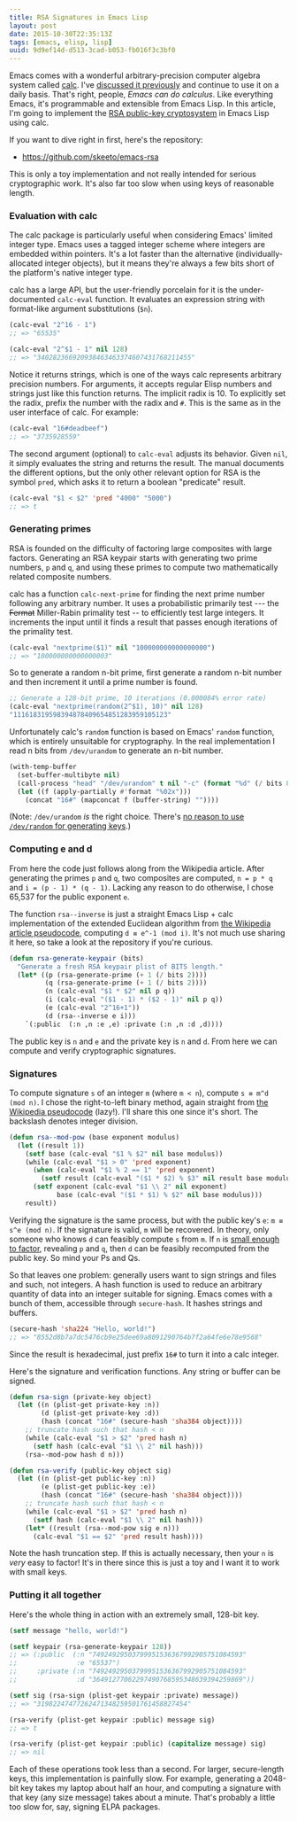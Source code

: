 ```yaml
---
title: RSA Signatures in Emacs Lisp
layout: post
date: 2015-10-30T22:35:13Z
tags: [emacs, elisp, lisp]
uuid: 9d9ef14d-d513-3cad-b053-fb016f3c3bf0
---
```


Emacs comes with a wonderful arbitrary-precision computer algebra
system called [calc][calc]. I've [discussed it previously][prev] and
continue to use it on a daily basis. That's right, people, *Emacs can
do calculus*. Like everything Emacs, it's programmable and extensible
from Emacs Lisp. In this article, I'm going to implement the [RSA
public-key cryptosystem][rsa] in Emacs Lisp using calc.

If you want to dive right in first, here's the repository:

* <https://github.com/skeeto/emacs-rsa>

This is only a toy implementation and not really intended for serious
cryptographic work. It's also far too slow when using keys of
reasonable length.

### Evaluation with calc

The calc package is particularly useful when considering Emacs'
limited integer type. Emacs uses a tagged integer scheme where
integers are embedded within pointers. It's a lot faster than the
alternative (individually-allocated integer objects), but it means
they're always a few bits short of the platform's native integer type.

calc has a large API, but the user-friendly porcelain for it is the
under-documented `calc-eval` function. It evaluates an expression
string with format-like argument substitutions (`$n`).

~~~cl
(calc-eval "2^16 - 1")
;; => "65535"

(calc-eval "2^$1 - 1" nil 128)
;; => "340282366920938463463374607431768211455"
~~~

Notice it returns strings, which is one of the ways calc represents
arbitrary precision numbers. For arguments, it accepts regular Elisp
numbers and strings just like this function returns. The implicit
radix is 10. To explicitly set the radix, prefix the number with the
radix and `#`. This is the same as in the user interface of calc. For
example:

~~~cl
(calc-eval "16#deadbeef")
;; => "3735928559"
~~~

The second argument (optional) to `calc-eval` adjusts its behavior.
Given `nil`, it simply evaluates the string and returns the result.
The manual documents the different options, but the only other
relevant option for RSA is the symbol `pred`, which asks it to return
a boolean "predicate" result.

~~~cl
(calc-eval "$1 < $2" 'pred "4000" "5000")
;; => t
~~~

### Generating primes

RSA is founded on the difficulty of factoring large composites with
large factors. Generating an RSA keypair starts with generating two
prime numbers, `p` and `q`, and using these primes to compute two
mathematically related composite numbers.

calc has a function `calc-next-prime` for finding the next prime
number following any arbitrary number. It uses a probabilistic
primarily test --- the ~~Fermat~~ Miller-Rabin primality test -- to
efficiently test large integers. It increments the input until it
finds a result that passes enough iterations of the primality test.

~~~cl
(calc-eval "nextprime($1)" nil "100000000000000000")
;; => "100000000000000003"
~~~

So to generate a random n-bit prime, first generate a random n-bit
number and then increment it until a prime number is found.

~~~cl
;; Generate a 128-bit prime, 10 iterations (0.000084% error rate)
(calc-eval "nextprime(random(2^$1), 10)" nil 128)
"111618319598394878409654851283959105123"
~~~

Unfortunately calc's `random` function is based on Emacs' `random`
function, which is entirely unsuitable for cryptography. In the real
implementation I read n bits from `/dev/urandom` to generate an n-bit
number.

~~~cl
(with-temp-buffer
  (set-buffer-multibyte nil)
  (call-process "head" "/dev/urandom" t nil "-c" (format "%d" (/ bits 8)))
  (let ((f (apply-partially #'format "%02x")))
    (concat "16#" (mapconcat f (buffer-string) ""))))
~~~

(Note: `/dev/urandom` *is* the right choice. There's [no reason to use
`/dev/random` for generating keys][myth].)

### Computing e and d

From here the code just follows along from the Wikipedia article.
After generating the primes `p` and `q`, two composites are computed,
`n = p * q` and `i = (p - 1) * (q - 1)`. Lacking any reason to do
otherwise, I chose 65,537 for the public exponent `e`.

The function `rsa--inverse` is just a straight Emacs Lisp + calc
implementation of the extended Euclidean algorithm from [the Wikipedia
article pseudocode][euc], computing `d ≡ e^-1 (mod i)`. It's not much
use sharing it here, so take a look at the repository if you're
curious.

~~~cl
(defun rsa-generate-keypair (bits)
  "Generate a fresh RSA keypair plist of BITS length."
  (let* ((p (rsa-generate-prime (+ 1 (/ bits 2))))
         (q (rsa-generate-prime (+ 1 (/ bits 2))))
         (n (calc-eval "$1 * $2" nil p q))
         (i (calc-eval "($1 - 1) * ($2 - 1)" nil p q))
         (e (calc-eval "2^16+1"))
         (d (rsa--inverse e i)))
    `(:public  (:n ,n :e ,e) :private (:n ,n :d ,d))))
~~~

The public key is `n` and `e` and the private key is `n` and `d`. From
here we can compute and verify cryptographic signatures.

### Signatures

To compute signature `s` of an integer `m` (where `m < n`), compute
`s ≡ m^d (mod n)`. I chose the right-to-left binary method, again
straight from [the Wikipedia pseudocode][pow] (lazy!). I'll share this
one since it's short. The backslash denotes integer division.

~~~cl
(defun rsa--mod-pow (base exponent modulus)
  (let ((result 1))
    (setf base (calc-eval "$1 % $2" nil base modulus))
    (while (calc-eval "$1 > 0" 'pred exponent)
      (when (calc-eval "$1 % 2 == 1" 'pred exponent)
        (setf result (calc-eval "($1 * $2) % $3" nil result base modulus)))
      (setf exponent (calc-eval "$1 \\ 2" nil exponent)
            base (calc-eval "($1 * $1) % $2" nil base modulus)))
    result))
~~~

Verifying the signature is the same process, but with the public key's
`e`: `m ≡ s^e (mod n)`. If the signature is valid, `m` will be
recovered. In theory, only someone who knows `d` can feasibly compute
`s` from `m`. If `n` is [small enough to factor][factor], revealing
`p` and `q`, then `d` can be feasibly recomputed from the public key.
So mind your Ps and Qs.

So that leaves one problem: generally users want to sign strings and
files and such, not integers. A hash function is used to reduce an
arbitrary quantity of data into an integer suitable for signing. Emacs
comes with a bunch of them, accessible through `secure-hash`. It
hashes strings and buffers.

~~~cl
(secure-hash 'sha224 "Hello, world!")
;; => "8552d8b7a7dc5476cb9e25dee69a8091290764b7f2a64fe6e78e9568"
~~~

Since the result is hexadecimal, just prefix `16#` to turn it into a
calc integer.

Here's the signature and verification functions. Any string or buffer
can be signed.

~~~cl
(defun rsa-sign (private-key object)
  (let ((n (plist-get private-key :n))
        (d (plist-get private-key :d))
        (hash (concat "16#" (secure-hash 'sha384 object))))
    ;; truncate hash such that hash < n
    (while (calc-eval "$1 > $2" 'pred hash n)
      (setf hash (calc-eval "$1 \\ 2" nil hash)))
    (rsa--mod-pow hash d n)))

(defun rsa-verify (public-key object sig)
  (let ((n (plist-get public-key :n))
        (e (plist-get public-key :e))
        (hash (concat "16#" (secure-hash 'sha384 object))))
    ;; truncate hash such that hash < n
    (while (calc-eval "$1 > $2" 'pred hash n)
      (setf hash (calc-eval "$1 \\ 2" nil hash)))
    (let* ((result (rsa--mod-pow sig e n)))
      (calc-eval "$1 == $2" 'pred result hash))))
~~~

Note the hash truncation step. If this is actually necessary, then
your `n` is *very* easy to factor! It's in there since this is just a
toy and I want it to work with small keys.

### Putting it all together

Here's the whole thing in action with an extremely small, 128-bit key.

~~~cl
(setf message "hello, world!")

(setf keypair (rsa-generate-keypair 128))
;; => (:public  (:n "74924929503799951536367992905751084593"
;;               :e "65537")
;;     :private (:n "74924929503799951536367992905751084593"
;;               :d "36491277062297490768595348639394259869"))

(setf sig (rsa-sign (plist-get keypair :private) message))
;; => "31982247477262471348259501761458827454"

(rsa-verify (plist-get keypair :public) message sig)
;; => t

(rsa-verify (plist-get keypair :public) (capitalize message) sig)
;; => nil
~~~

Each of these operations took less than a second. For larger,
secure-length keys, this implementation is painfully slow. For
example, generating a 2048-bit key takes my laptop about half an hour,
and computing a signature with that key (any size message) takes about
a minute. That's probably a little too slow for, say, signing ELPA
packages.


[calc]: http://www.gnu.org/software/emacs/manual/html_mono/calc.html
[prev]: /blog/2009/06/23/
[rsa]: https://en.wikipedia.org/wiki/RSA_(cryptosystem)
[euc]: https://en.wikipedia.org/wiki/Extended_Euclidean_algorithm
[pow]: https://en.wikipedia.org/wiki/Modular_exponentiation#Right-to-left_binary_method
[factor]: http://crypto.stackexchange.com/a/5942
[myth]: http://www.2uo.de/myths-about-urandom/
